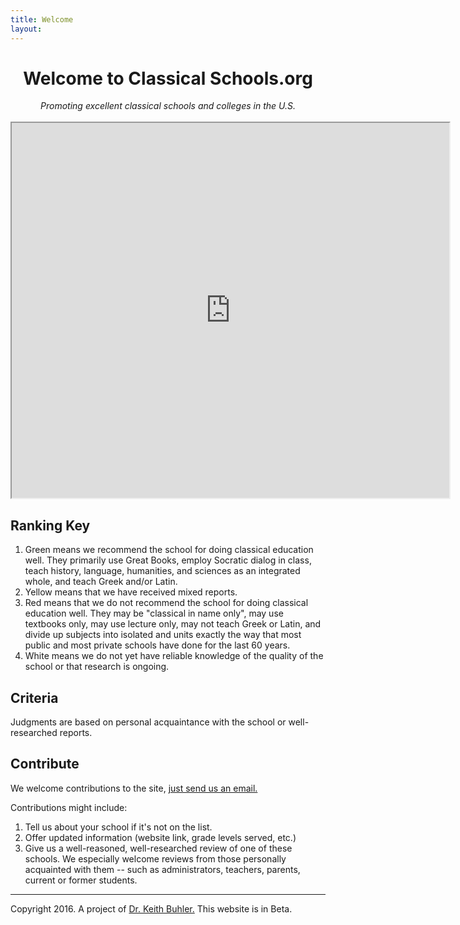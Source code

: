 ```yaml
---
title: Welcome
layout: 
---
```



<center><h1> Welcome to Classical Schools.org</h1>
<i>Promoting excellent classical schools and colleges in the U.S.</i>

<br>
<br>

<iframe src="https://docs.google.com/spreadsheets/d/1EfK8tTQCMRCGXG0WtnAt7QgME15Lr2N-9E9utusCG_Y/pubhtml?widget=true&amp;headers=false" height="600" width="700"></iframe>

<br>


</center>

## Ranking Key

1. Green means we recommend the school for doing classical education well. They primarily use Great Books, employ Socratic dialog in class, teach history, language, humanities, and sciences as an integrated whole, and teach Greek and/or Latin.
2. Yellow means that we have received mixed reports.
3. Red means that we do not recommend the school for doing classical education well. They may be "classical in name only", may use textbooks only, may use lecture only, may not teach Greek or Latin, and divide up subjects into isolated and units exactly the way that most public and most private schools have done for the last 60 years. 
4. White means we do not yet have reliable knowledge of the quality of the school or that research is ongoing. 


## Criteria

Judgments are based on personal acquaintance with the school or well-researched reports.  

## Contribute

We welcome contributions to the site, [just send us an email.](emailto:info@buhlerreport.com)

Contributions might include: 

1. Tell us about your school if it's not on the list. 
2. Offer updated information (website link, grade levels served, etc.)
2. Give us a well-reasoned, well-researched review of one of these schools. We especially welcome reviews from those personally acquainted with them -- such as administrators, teachers, parents, current or former students. 

----

Copyright 2016. A project of [Dr. Keith Buhler.](http://www.keithbuhler.com/buhlerreport/classical-education) This website is in Beta. 
